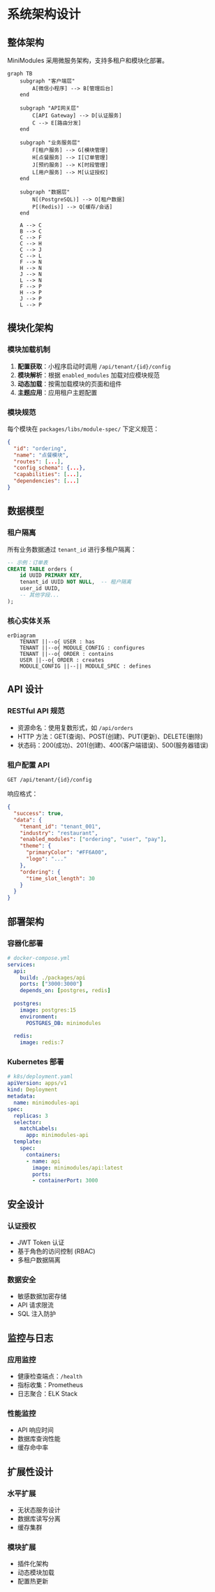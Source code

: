 # 系统架构设计

## 整体架构

MiniModules 采用微服务架构，支持多租户和模块化部署。

```mermaid
graph TB
    subgraph "客户端层"
        A[微信小程序] --> B[管理后台]
    end
    
    subgraph "API网关层"
        C[API Gateway] --> D[认证服务]
        C --> E[路由分发]
    end
    
    subgraph "业务服务层"
        F[租户服务] --> G[模块管理]
        H[点餐服务] --> I[订单管理]
        J[预约服务] --> K[时段管理]
        L[用户服务] --> M[认证授权]
    end
    
    subgraph "数据层"
        N[(PostgreSQL)] --> O[租户数据]
        P[(Redis)] --> Q[缓存/会话]
    end
    
    A --> C
    B --> C
    C --> F
    C --> H
    C --> J
    C --> L
    F --> N
    H --> N
    J --> N
    L --> N
    F --> P
    H --> P
    J --> P
    L --> P
```

## 模块化架构

### 模块加载机制

1. **配置获取**：小程序启动时调用 `/api/tenant/{id}/config`
2. **模块解析**：根据 `enabled_modules` 加载对应模块规范
3. **动态加载**：按需加载模块的页面和组件
4. **主题应用**：应用租户主题配置

### 模块规范

每个模块在 `packages/libs/module-spec/` 下定义规范：

```json
{
  "id": "ordering",
  "name": "点餐模块",
  "routes": [...],
  "config_schema": {...},
  "capabilities": [...],
  "dependencies": [...]
}
```

## 数据模型

### 租户隔离

所有业务数据通过 `tenant_id` 进行多租户隔离：

```sql
-- 示例：订单表
CREATE TABLE orders (
    id UUID PRIMARY KEY,
    tenant_id UUID NOT NULL,  -- 租户隔离
    user_id UUID,
    -- 其他字段...
);
```

### 核心实体关系

```mermaid
erDiagram
    TENANT ||--o{ USER : has
    TENANT ||--o{ MODULE_CONFIG : configures
    TENANT ||--o{ ORDER : contains
    USER ||--o{ ORDER : creates
    MODULE_CONFIG ||--|| MODULE_SPEC : defines
```

## API 设计

### RESTful API 规范

- 资源命名：使用复数形式，如 `/api/orders`
- HTTP 方法：GET(查询)、POST(创建)、PUT(更新)、DELETE(删除)
- 状态码：200(成功)、201(创建)、400(客户端错误)、500(服务器错误)

### 租户配置 API

```http
GET /api/tenant/{id}/config
```

响应格式：
```json
{
  "success": true,
  "data": {
    "tenant_id": "tenant_001",
    "industry": "restaurant",
    "enabled_modules": ["ordering", "user", "pay"],
    "theme": {
      "primaryColor": "#FF6A00",
      "logo": "..."
    },
    "ordering": {
      "time_slot_length": 30
    }
  }
}
```

## 部署架构

### 容器化部署

```yaml
# docker-compose.yml
services:
  api:
    build: ./packages/api
    ports: ["3000:3000"]
    depends_on: [postgres, redis]
  
  postgres:
    image: postgres:15
    environment:
      POSTGRES_DB: minimodules
  
  redis:
    image: redis:7
```

### Kubernetes 部署

```yaml
# k8s/deployment.yaml
apiVersion: apps/v1
kind: Deployment
metadata:
  name: minimodules-api
spec:
  replicas: 3
  selector:
    matchLabels:
      app: minimodules-api
  template:
    spec:
      containers:
      - name: api
        image: minimodules/api:latest
        ports:
        - containerPort: 3000
```

## 安全设计

### 认证授权

- JWT Token 认证
- 基于角色的访问控制 (RBAC)
- 多租户数据隔离

### 数据安全

- 敏感数据加密存储
- API 请求限流
- SQL 注入防护

## 监控与日志

### 应用监控

- 健康检查端点：`/health`
- 指标收集：Prometheus
- 日志聚合：ELK Stack

### 性能监控

- API 响应时间
- 数据库查询性能
- 缓存命中率

## 扩展性设计

### 水平扩展

- 无状态服务设计
- 数据库读写分离
- 缓存集群

### 模块扩展

- 插件化架构
- 动态模块加载
- 配置热更新
